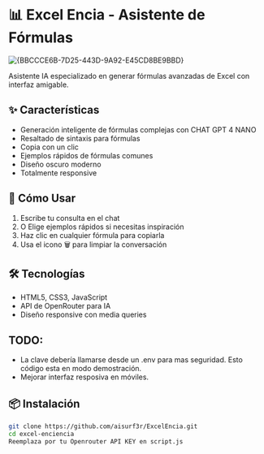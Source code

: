# 📊 Excel Encia - Asistente de Fórmulas

![{BBCCCE6B-7D25-443D-9A92-E45CD8BE9BBD}](https://github.com/user-attachments/assets/97548fa2-9376-40ad-ad93-690b5f716f16)


Asistente IA especializado en generar fórmulas avanzadas de Excel con interfaz amigable.

## ✨ Características
- Generación inteligente de fórmulas complejas con CHAT GPT 4 NANO
- Resaltado de sintaxis para fórmulas
- Copia con un clic
- Ejemplos rápidos de fórmulas comunes
- Diseño oscuro moderno
- Totalmente responsive

## 🚀 Cómo Usar
1. Escribe tu consulta en el chat
2. O Elige ejemplos rápidos si necesitas inspiración
3. Haz clic en cualquier fórmula para copiarla
4. Usa el icono 🗑️ para limpiar la conversación

## 🛠️ Tecnologías
- HTML5, CSS3, JavaScript
- API de OpenRouter para IA
- Diseño responsive con media queries

## TODO: 
- La clave debería llamarse desde un .env para mas seguridad. Esto código esta en  modo demostración.
- Mejorar interfaz resposiva en móviles.

## 📦 Instalación
```bash
git clone https://github.com/aisurf3r/ExcelEncia.git
cd excel-enciencia
Reemplaza por tu Openrouter API KEY en script.js
